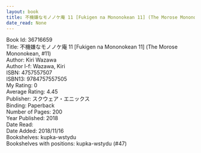 ```yaml
---
layout: book
title: 不機嫌なモノノケ庵 11 [Fukigen na Mononokean 11] (The Morose Mononokean,  no. 11)
date_read: None
---
```


Book Id: 36716659<br />
Title: 不機嫌なモノノケ庵 11 [Fukigen na Mononokean 11] (The Morose Mononokean, #11)<br />
Author: Kiri Wazawa<br />
Author l-f: Wazawa, Kiri<br />
ISBN: 4757557507<br />
ISBN13: 9784757557505<br />
My Rating: 0<br />
Average Rating: 4.45<br />
Publisher: スクウェア・エニックス<br />
Binding: Paperback<br />
Number of Pages: 200<br />
Year Published: 2018<br />
Date Read: <br />
Date Added: 2018/11/16<br />
Bookshelves: kupka-wstydu<br />
Bookshelves with positions: kupka-wstydu (#47)<br />


